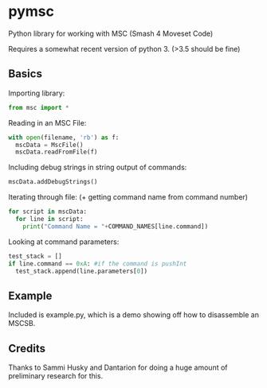 # pymsc
Python library for working with MSC (Smash 4 Moveset Code)

Requires a somewhat recent version of python 3. (>3.5 should be fine)

## Basics
Importing library:

```python
from msc import *
```

Reading in an MSC File:

```python
with open(filename, 'rb') as f:
  mscData = MscFile()
  mscData.readFromFile(f)
```

Including debug strings in string output of commands:

```python
mscData.addDebugStrings()
```

Iterating through file: (+ getting command name from command number)

```python
for script in mscData:
  for line in script:
    print("Command Name = "+COMMAND_NAMES[line.command])
```

Looking at command parameters:

```python
test_stack = []
if line.command == 0xA: #if the command is pushInt
  test_stack.append(line.parameters[0])
```

## Example
Included is example.py, which is a demo showing off how to disassemble an MSCSB.

## Credits
Thanks to Sammi Husky and Dantarion for doing a huge amount of preliminary research for this.
